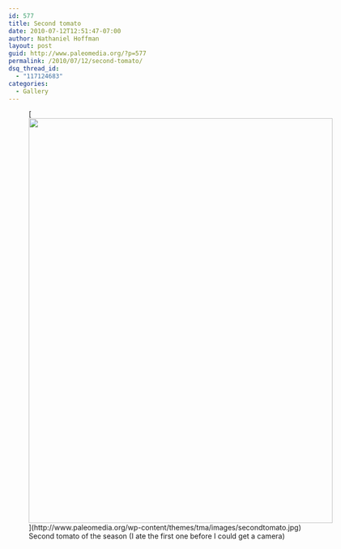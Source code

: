 ```yaml
---
id: 577
title: Second tomato
date: 2010-07-12T12:51:47-07:00
author: Nathaniel Hoffman
layout: post
guid: http://www.paleomedia.org/?p=577
permalink: /2010/07/12/second-tomato/
dsq_thread_id:
  - "117124683"
categories:
  - Gallery
---
```

<figure id="attachment_578" aria-describedby="caption-attachment-578" style="width: 600px" class="wp-caption aligncenter">[<img loading="lazy" src="http://www.paleomedia.org/wp-content/themes/tma/images/secondtomato.jpg" alt="" title="secondtomato" width="600" height="800" class="size-full wp-image-578" srcset="http://www.paleomedia.org/wp-content/themes/tma/images/secondtomato.jpg 600w, http://www.paleomedia.org/wp-content/themes/tma/images/secondtomato-225x300.jpg 225w, http://www.paleomedia.org/wp-content/themes/tma/images/secondtomato-120x160.jpg 120w, http://www.paleomedia.org/wp-content/themes/tma/images/secondtomato-56x75.jpg 56w, http://www.paleomedia.org/wp-content/themes/tma/images/secondtomato-375x500.jpg 375w" sizes="(max-width: 600px) 100vw, 600px" />](http://www.paleomedia.org/wp-content/themes/tma/images/secondtomato.jpg)<figcaption id="caption-attachment-578" class="wp-caption-text">Second tomato of the season (I ate the first one before I could get a camera)</figcaption></figure>